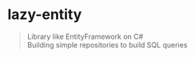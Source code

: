 # lazy-entity

> Library like EntityFramework on C# <br>
> Building simple repositories to build SQL queries